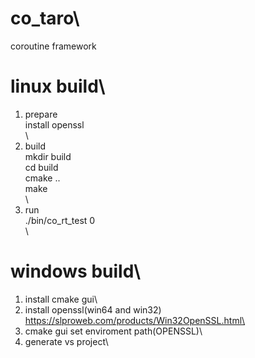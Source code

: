 # co_taro\
coroutine framework

# linux build\
1. prepare\
install openssl\
\
2. build\
mkdir build\
cd build\
cmake ..\
make\
\
3. run\
./bin/co_rt_test 0\
\
# windows build\
1. install cmake gui\
2. install openssl(win64 and win32)  https://slproweb.com/products/Win32OpenSSL.html\
3. cmake gui set enviroment path(OPENSSL)\
3. generate vs project\
